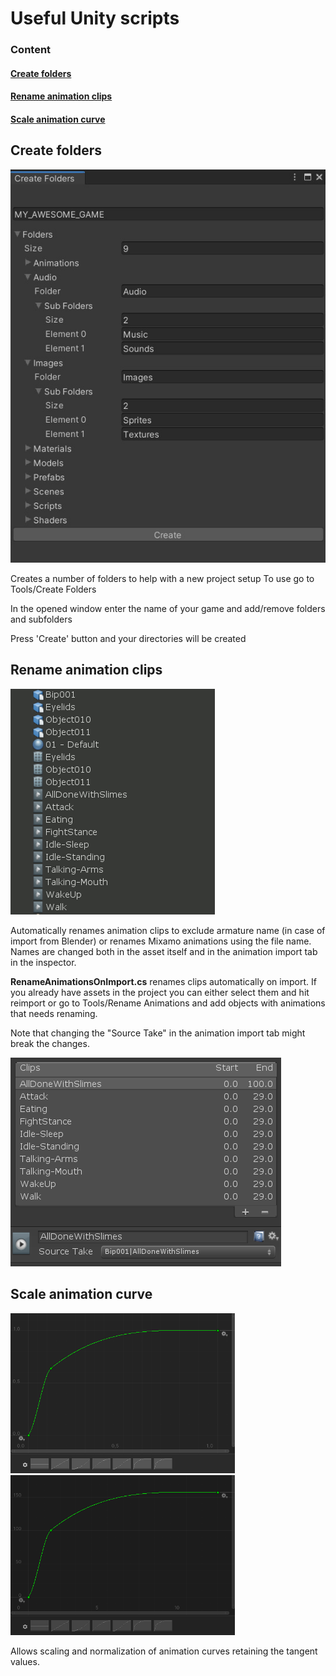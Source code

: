 # Useful Unity scripts

### Content
#### [Create folders](#create-folders)
#### [Rename animation clips](#rename-animation-clips)
#### [Scale animation curve](#scale-animation-curve)

## Create folders

<img src="https://raw.githubusercontent.com/gamedevserj/Images-For-Repo/main/UsefulUnityScripts/CreateFoldersWindow.jpg">

Creates a number of folders to help with a new project setup
To use go to Tools/Create Folders

In the opened window enter the name of your game and add/remove folders and subfolders

Press 'Create' button and your directories will be created

## Rename animation clips

<img src="https://raw.githubusercontent.com/gamedevserj/Images-For-Repo/main/UsefulUnityScripts/AnimationClips.gif">

Automatically renames animation clips to exclude armature name (in case of import from Blender) or renames Mixamo animations using the file name. Names are changed both in the asset itself and in the animation import tab in the inspector.

**RenameAnimationsOnImport.cs** renames clips automatically on import. If you already have assets in the project you can either select them and hit reimport or go to Tools/Rename Animations and add objects with animations that needs renaming.

Note that changing the "Source Take" in the animation import tab might break the changes.

<img src="https://raw.githubusercontent.com/gamedevserj/Images-For-Repo/main/UsefulUnityScripts/AnimationClipsTab.png">

## Scale animation curve

<img src="https://raw.githubusercontent.com/gamedevserj/Images-For-Repo/main/UsefulUnityScripts/CurveOriginal.png" height="256"> <img src="https://raw.githubusercontent.com/gamedevserj/Images-For-Repo/main/UsefulUnityScripts/CurveScaled.png" height="256">

Allows scaling and normalization of animation curves retaining the tangent values.
